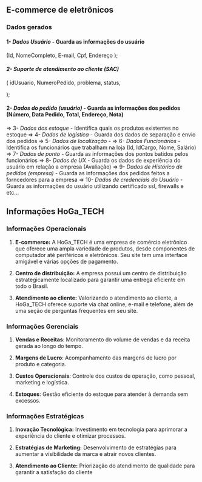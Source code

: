
## E-commerce de eletrônicos

### Dados gerados

#### 1- *Dados Usuário* - Guarda as informações do usuário
(Id,
NomeCompleto, 
E-mail,
Cpf,
Endereço
);

#### *2- Suporte de atendimento ao cliente (SAC)*
(
idUsuario,
NumeroPedido,
problema,
status,



);


#### 2- *Dados do pedido (usuário)* - Guarda as informações dos pedidos (Número, Data Pedido, Total, Endereço, Nota)
=> 3- *Dados dos estoque* - Identifica quais os produtos existentes no estoque
=> 4- *Dados de logística* - Guarda dos dados de separação e envio dos pedidos
=> 5- *Dados de localização* - 
=> 6- *Dados Funcionários* - Identifica os funcionários que trabalham na loja (Id, IdCargo, Nome, Salário)
=> 7- *Dados de ponto* - Guarda as informações dos pontos batidos pelos funcionários
=> 8- *Dados de UX* - Guarda os dados de experiência do usuário em relação a empresa (Avaliação)
=> 9- *Dados de Histórico de pedidos (empresa)* - Guarda as informações dos pedidos feitos a forncedores para a empresa
=> 10- *Dados de credenciais do Usuário* - Guarda as informações do usuário utilizando certificado ssl, firewalls e etc...


## Informações HoGa_TECH

### Informações Operacionais

1.  **E-commerce:** A HoGa_TECH é uma empresa de comércio eletrônico que oferece uma ampla variedade de produtos, desde componentes de computador até periféricos e eletrônicos. Seu site tem uma interface amigável e várias opções de pagamento.
    
2.  **Centro de distribuição:** A empresa possui um centro de distribuição estrategicamente localizado para garantir uma entrega eficiente em todo o Brasil.
    
3.  **Atendimento ao cliente:** Valorizando o atendimento ao cliente, a HoGa_TECH oferece suporte via chat online, e-mail e telefone, além de uma seção de perguntas frequentes em seu site.
 
### Informações Gerenciais

1. **Vendas e Receitas**: Monitoramento do volume de vendas e da receita gerada ao longo do tempo.
    
2. **Margens de Lucro**: Acompanhamento das margens de lucro por produto e categoria.
    
3. **Custos Operacionais**: Controle dos custos de operação, como pessoal, marketing e logística.
    
4. **Estoques**: Gestão eficiente do estoque para atender à demanda sem excessos.

### Informações Estratégicas

1. **Inovação Tecnológica:** Investimento em tecnologia para aprimorar a experiência do cliente e otimizar processos.
    
2. **Estratégias de Marketing:** Desenvolvimento de estratégias para aumentar a visibilidade da marca e atrair novos clientes.
    
3. **Atendimento ao Cliente:** Priorização do atendimento de qualidade para garantir a satisfação do cliente
